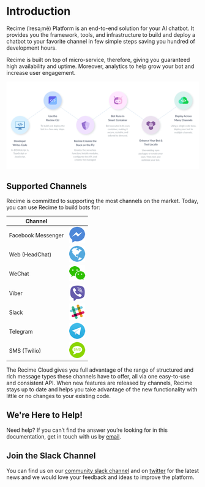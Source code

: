 # Introduction

Recime (ˈresəˌmē) Platform is an end-to-end solution for your AI chatbot. It provides you the framework, tools, and infrastructure to build and deploy a chatbot to your favorite channel in few simple steps saving you hundred of development hours. 

Recime is built on top of micro-service, therefore, giving you guaranteed high availability and uptime. Moreover, analytics to help grow your bot and increase user engagement.

![](platform.png)

## Supported Channels

Recime is committed to supporting the most channels on the market. Today, you can use Recime to build bots for:

| Channel||
| ---- | ---- |
| Facebook Messenger |![](messenger.png) |
| Web (HeadChat) | ![](website.png)|
|WeChat|![](wechat.png)|
|Viber|![](viber.png)|
|Slack|![](slack.png)|
|Telegram|![](telegram.png)|
|SMS (Twilio) |![](sms.png)|


The Recime Cloud gives you full advantage of the range of structured and rich message types these channels have to offer, all via one easy-to-use and consistent API. When new features are released by channels, Recime stays up to date and helps you take advantage of the new functionality with little or no changes to your existing code.


## We're Here to Help!

Need help? If you can’t find the answer you’re looking for in this documentation, get in touch with us by [email](mailto:hello@recime.io).

## Join the Slack Channel

You can find us on our [community slack channel](https://slackpass.io/recimecommunity) and on [twitter](https://twitter.com/GetRecime) for the latest news and we would love your feedback and ideas to improve the platform.

